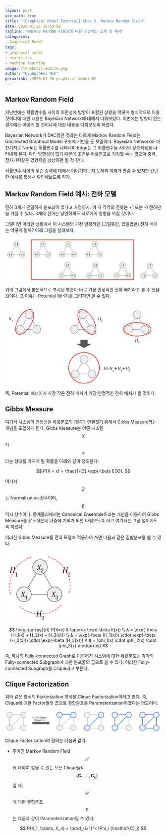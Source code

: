 ```yaml
---
layout: post
use_math: true
title: "[Graphical Model Tutorial] Chap 2. Markov Random Field"
date: 2020-01-26 10:19:09
tagline: "Markov Random Field에 대한 전반적인 소개 및 예시"
categories:
- Graphical Model
tags:
- graphical model
- statistics
- machine learning
image: /thumbnail-mobile.png
author: "Hyungcheol Noh"
permalink: /2020-01-26-graphical-model-02
---
```


## Markov Random Field
지난번에는 확률변수들 사이의 의존성에 방향이 포함된 상황을 어떻게 형식적으로 다룰 것이냐에 대한 내용인 Bayesian Network에 대해서 다뤄보았다. 이번에는 방향이 없는 경우에는 어떻게 할 것이냐에 대한 내용을 다뤄보도록 하겠다.

Bayesian Network가 DAC였던 것과는 다르게 Markov Random Field는 Undirected Graphical Model 구조에 기반을 둔 모델이다. Bayesian Network와 마찬가지로 Node는 확률변수를 나타내며 Edge는 그 확률변수들 사이의 상호작용을 나타내게 된다. 다만 방향성이 없기 때문에 조건부 확률분포로 가정할 수는 없으며 중력, 전자기력같은 영향력을 상상하면 될 것 같다.

확률변수 사이의 무슨 중력에 대해서 이야기하는지 도저히 이해가 안갈 수 있지만 간단한 예시를 통해서 확인해보도록 하자.

## Markov Random Field 예시: 전하 모델
전하 3개가 균일하게 분포되어 있다고 가정하자. 이 때 각각의 전하는 +1 또는 -1 전하만을 가질 수 있다. 3개의 전하는 당연하게도 서로에게 영향을 끼칠 것이다.

그렇다면 이러한 상황에서 이 시스템의 가장 안정적인 (그럴듯한, 있을법한) 전하 배치는 어떻게 될까? 아래 그림을 살펴보자.

![](/assets/img/2020-01-26-graphical-model-02/2020-01-26-graphical-model-02_2020-01-26-10-26-01.png)

위의 그림에서 붉은색으로 표시된 부분이 바로 가장 안정적인 전하 배치라고 볼 수 있을 것이다. 그 이유는 Potential 에너지를 고려하면 알 수 있다.

![](/assets/img/2020-01-26-graphical-model-02/2020-01-26-graphical-model-02_2020-01-26-10-27-05.png)

즉, Potential 에너지가 가장 작은 전하 배치가 가장 안정적인 전하 배치가 될 것이다.

## Gibbs Measure
여기서 시스템의 안정성을 확률분포의 개념과 연결짓기 위해서 Gibbs Measure라는 개념을 도입하게 된다. Gibbs Measure는 어떤 시스템 $$X$$가 $$x$$라는 상태를 가지게 될 확률을 아래와 같이 정의한다:

$$
P(X = x) = \frac{1}{Z} \exp(-\beta E(X)).
$$

여기서 $$Z$$는 Normalization 상수이며, $$\beta$$ 역시 상수이다. 통계물리에서는 Canonical Ensemble이라는 개념을 이용하여 Gibbs Measure를 유도하는데 나중에 기회가 되면 다뤄보도록 하고 여기서는 그냥 넘어가도록 하겠다.

이러한 Gibbs Measure를 전하 모델에 적용하여 쓰면 다음과 같은 결합분포를 쓸 수 있다.

![](/assets/img/2020-01-26-graphical-model-02/2020-01-26-graphical-model-02_2020-01-26-10-58-56.png)

$$
\begin{array}{rl}
P(X=x)
& \approx \exp(-\beta E(x)) \\
& = \exp(-\beta (H_1(x) + H_2(x) + H_3(x))) \\
& = \exp(-\beta (H_1(x))) \cdot \exp(-\beta (H_2(x))) \cdot \exp(-\beta (H_3(x))) \\
& = \phi_1(x) \cdot \phi_2(x) \cdot \phi_3(x)
\end{array}
$$

즉, 하나의 Fully-connected Graph로 이루어진 시스템에 대한 확률분포는 각각의 Fully-connected Subgraph에 대한 분포들의 곱으로 쓸 수 있다. 이러한 Fully-connected Subgraph를 Clique라고 부른다.

## Clique Factorization
위와 같은 방식의 Factorization 방식을 Clique Factorization이라고 한다. 즉, Clique에 대한 Factor들의 곱으로 결합분포를 Parameterization하겠다는 의도이다.

![](/assets/img/2020-01-26-graphical-model-02/2020-01-26-graphical-model-02_2020-01-26-11-02-11.png)

Clique Factorization의 정의는 다음과 같다:
- 주어진 Markov Random Field $$H$$에 대하여 찾을 수 있는 모든 Clique들이 $$\{ \mathbf{C}_1, \cdots, \mathbf{C}_k\}$$일 때, $$H$$에 대한 결합분포 $$P$$는 다음과 같이 Parameterization될 수 있다:

$$
P(X_1, \cdots, X_n) = \prod_{i=1}^k \Phi_i (\mathbf{C}_i)
$$

